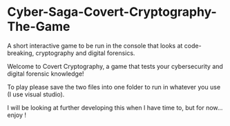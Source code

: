 # Cyber-Saga-Covert-Cryptography-The-Game
A short interactive game to be run in the console that looks at code-breaking, cryptography and digital forensics.

Welcome to Covert Cryptography, a game that tests your cybersecurity and digital forensic knowledge!

To play please save the two files into one folder to run in whatever you use (I use visual studio).

I will be looking at further developing this when I have time to, but for now... enjoy !
